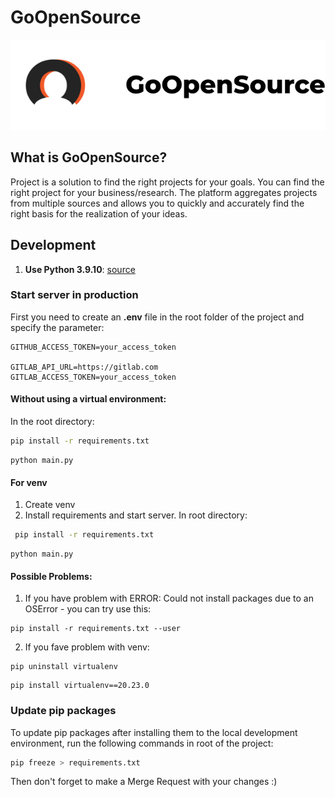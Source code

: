 # GoOpenSource
![logo](docs/media/Logo.png)
## What is GoOpenSource?
Project is a solution to find the right projects for your goals. You can find the right project for your business/research. The platform aggregates projects from multiple sources and allows you to quickly and accurately find the right basis for the realization of your ideas.
## Development

1) **Use Python 3.9.10**: [source](https://www.python.org/downloads/release/python-3910/)
### Start server in production
First you need to create an **.env** file in the root folder of the project and specify the parameter:

```
GITHUB_ACCESS_TOKEN=your_access_token

GITLAB_API_URL=https://gitlab.com
GITLAB_ACCESS_TOKEN=your_access_token
```

#### Without using a virtual environment: 
In the root directory:

```bash
pip install -r requirements.txt
```

```
python main.py
```

#### For venv
1) Create venv
2) Install requirements and start server. In root directory:
```bash
 pip install -r requirements.txt
 ```
```
python main.py
```
#### Possible Problems:
1) If you have problem with ERROR: Could not install packages due to an OSError - you can try use this:
```
pip install -r requirements.txt --user
```
2) If you fave problem with venv:

```
pip uninstall virtualenv
```
```
pip install virtualenv==20.23.0

```
### Update pip packages
To update pip packages after installing them to the local development environment, run the following commands in root of the project:
```bash
pip freeze > requirements.txt
```
Then don't forget to make a Merge Request with your changes :)
